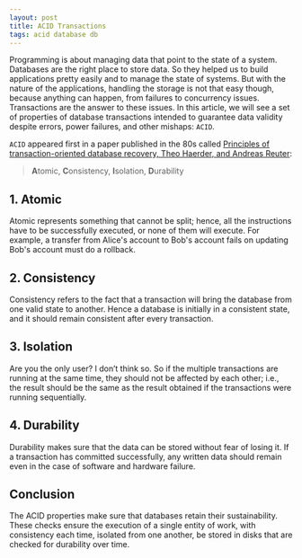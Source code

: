 ```yaml
---
layout: post
title: ACID Transactions
tags: acid database db
---
```


Programming is about managing data that point to the state of a system. Databases are the right place to store data. So they helped us to build applications pretty easily and to manage the state of systems. But with the nature of the applications, handling the storage is not that easy though, because anything can happen, from failures to concurrency issues. Transactions are the answer to these issues. In this article, we will see a set of properties of database transactions intended to guarantee data validity despite errors, power failures, and other mishaps: `ACID`.

`ACID` appeared first in a paper published in the 80s called [Principles of transaction-oriented database recovery, Theo Haerder, and Andreas Reuter](https://sites.fas.harvard.edu/~cs265/papers/haerder-1983.pdf):

> **A**tomic, **C**onsistency, **I**solation, **D**urability

## 1. Atomic

Atomic represents something that cannot be split; hence, all the instructions have to be successfully executed, or none of them will execute. For example, a transfer from Alice's account to Bob's account fails on updating Bob's account must do a rollback.

## 2. Consistency

 Consistency refers to the fact that a transaction will bring the database from one valid state to another. Hence a database is initially in a consistent state, and it should remain consistent after every transaction.

## 3. Isolation

Are you the only user? I don’t think so. So if the multiple transactions are running at the same time, they should not be affected by each other; i.e., the result should be the same as the result obtained if the transactions were running sequentially.

## 4. Durability

Durability makes sure that the data can be stored without fear of losing it. If a transaction has committed successfully, any written data should remain even in the case of software and hardware failure.

## Conclusion

The ACID properties make sure that databases retain their sustainability. These checks ensure the execution of a single entity of work, with consistency each time, isolated from one another, be stored in disks that are checked for durability over time.